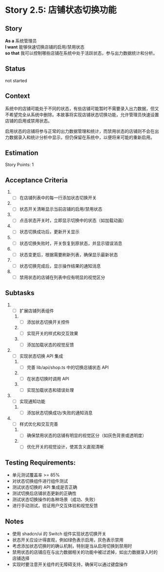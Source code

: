 # Story 2.5: 店铺状态切换功能

## Story

**As a** 系统管理员  
**I want** 能够快速切换店铺的启用/禁用状态  
**so that** 我可以控制哪些店铺在系统中处于活跃状态，参与出力数据统计和分析。

## Status

not started

## Context

系统中的店铺可能处于不同的状态，有些店铺可能暂时不需要录入出力数据，但又不希望完全从系统中删除。本故事将实现店铺状态切换功能，允许管理员快速设置店铺的启用或禁用状态。

启用状态的店铺将参与正常的出力数据管理和统计，而禁用状态的店铺则不会在出力数据录入和统计分析中显示，但仍保留在系统中，以便将来可能的重新启用。

## Estimation

Story Points: 1

## Acceptance Criteria

1. - [ ] 在店铺列表中的每一行添加状态切换开关
2. - [ ] 状态开关清晰显示当前店铺的启用/禁用状态
3. - [ ] 点击状态开关时，立即显示切换中的状态（如加载动画）
4. - [ ] 状态切换成功后，更新开关显示
5. - [ ] 状态切换失败时，开关恢复到原状态，并显示错误消息
6. - [ ] 状态变更后，根据需要刷新列表，确保显示最新状态
7. - [ ] 状态切换完成后，显示操作结果的通知消息
8. - [ ] 禁用状态的店铺在列表中应有明显的视觉区分

## Subtasks

1. - [ ] 扩展店铺列表组件
   1. - [ ] 添加状态切换开关控件
   2. - [ ] 实现开关的样式和交互效果
   3. - [ ] 添加加载状态的视觉反馈
2. - [ ] 实现状态切换 API 集成
   1. - [ ] 完善 lib/api/shop.ts 中的切换店铺状态 API
   2. - [ ] 在状态切换时调用 API
   3. - [ ] 实现加载状态和错误处理
3. - [ ] 实现通知功能
   1. - [ ] 添加状态切换成功/失败的通知消息
4. - [ ] 样式优化和交互完善
   1. - [ ] 确保禁用状态的店铺有明显的视觉区分（如灰色背景或透明度）
   2. - [ ] 优化开关的视觉设计，使其含义直观清晰

## Testing Requirements:

- 单元测试覆盖率 >= 85%
- 对状态切换组件进行组件测试
- 测试状态切换的 API 集成是否正确
- 测试切换后店铺状态更新的正确性
- 测试状态切换操作的各种场景（成功、失败）
- 进行手动测试，验证用户交互体验和视觉反馈

## Notes

- 使用 shadcn/ui 的 Switch 组件实现状态切换开关
- 状态开关应设计得直观，例如绿色表示启用，灰色表示禁用
- 考虑添加状态切换时的确认机制，特别是当从启用切换到禁用时
- 禁用状态的店铺应在与出力数据相关的功能中被过滤掉，如出力数据录入时的店铺选择
- 实现时要注意开关组件的无障碍支持，确保可以通过键盘操作

